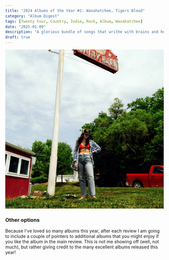 ```yaml
---
title: "2024 Albums of the Year #2: Waxahatchee, Tigers Blood"
category: "Album Digest"
tags: [Twenty Four, Country, Indie, Rock, Album, Waxahatchee]
date: "2025-01-09"
description: "A glorious bundle of songs that writhe with brains and heart, with love and friendship, and many other complements and opposites."
draft: true
---
```


![Cover of Tigers Blood by Waxahatchee](./images/Waxahatchee-Tigers-Blood.jpg)

### Other options

Because I've loved so many albums this year, after each review I am going to include a couple of pointers to additional albums that you might enjoy if you like the album in the main review. This is not me showing off (well, not much), but rather giving credit to the many excellent albums released this year!